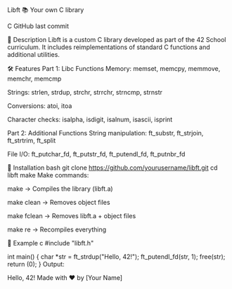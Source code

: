 Libft 📚
Your own C library

C
GitHub last commit

📖 Description
Libft is a custom C library developed as part of the 42 School curriculum. It includes reimplementations of standard C functions and additional utilities.

🛠️ Features
Part 1: Libc Functions
Memory: memset, memcpy, memmove, memchr, memcmp

Strings: strlen, strdup, strchr, strrchr, strncmp, strnstr

Conversions: atoi, itoa

Character checks: isalpha, isdigit, isalnum, isascii, isprint

Part 2: Additional Functions
String manipulation: ft_substr, ft_strjoin, ft_strtrim, ft_split

File I/O: ft_putchar_fd, ft_putstr_fd, ft_putendl_fd, ft_putnbr_fd

🚀 Installation
bash
git clone https://github.com/yourusername/libft.git
cd libft
make
Make commands:

make → Compiles the library (libft.a)

make clean → Removes object files

make fclean → Removes libft.a + object files

make re → Recompiles everything

📜 Example
c
#include "libft.h"

int main() {
    char *str = ft_strdup("Hello, 42!");
    ft_putendl_fd(str, 1);
    free(str);
    return (0);
}
Output:

Hello, 42!
Made with ❤️ by [Your Name]

